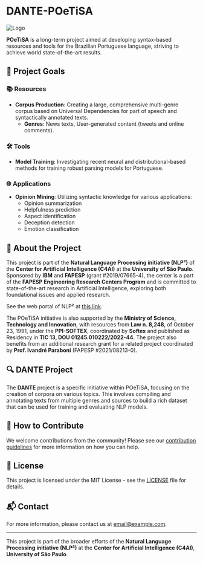 # DANTE-POeTiSA

![Logo](https://avatars.githubusercontent.com/u/171199429?s=200&v=4)

**POeTiSA** is a long-term project aimed at developing syntax-based resources and tools for the Brazilian Portuguese language, striving to achieve world state-of-the-art results.

## 🌟 Project Goals

### 📚 Resources
- **Corpus Production**: Creating a large, comprehensive multi-genre corpus based on Universal Dependencies for part of speech and syntactically annotated texts.
  - **Genres**: News texts, User-generated content (tweets and online comments).

### 🛠️ Tools
- **Model Training**: Investigating recent neural and distributional-based methods for training robust parsing models for Portuguese.

### 🌐 Applications
- **Opinion Mining**: Utilizing syntactic knowledge for various applications:
  - Opinion summarization
  - Helpfulness prediction
  - Aspect identification
  - Deception detection
  - Emotion classification

## 📖 About the Project

This project is part of the **Natural Language Processing initiative (NLP²)** of the **Center for Artificial Intelligence (C4AI)** at the **University of São Paulo**. Sponsored by **IBM** and **FAPESP** (grant #2019/07665-4), the center is a part of the **FAPESP Engineering Research Centers Program** and is committed to state-of-the-art research in Artificial Intelligence, exploring both foundational issues and applied research.

See the web portal of NLP² at [this link](#).

The POeTiSA initiative is also supported by the **Ministry of Science, Technology and Innovation**, with resources from **Law n. 8,248**, of October 23, 1991, under the **PPI-SOFTEX**, coordinated by **Softex** and published as Residency in **TIC 13, DOU 01245.010222/2022-44**. The project also benefits from an additional research grant for a related project coordinated by **Prof. Ivandré Paraboni** (FAPESP #2021/08213-0).

## 🔍 DANTE Project

The **DANTE** project is a specific initiative within POeTiSA, focusing on the creation of corpora on various topics. This involves compiling and annotating texts from multiple genres and sources to build a rich dataset that can be used for training and evaluating NLP models.

## 🤝 How to Contribute

We welcome contributions from the community! Please see our [contribution guidelines](CONTRIBUTING.md) for more information on how you can help.

## 📜 License

This project is licensed under the MIT License - see the [LICENSE](LICENSE) file for details.

## 📬 Contact

For more information, please contact us at [email@example.com](mailto:email@example.com).

---

This project is part of the broader efforts of the **Natural Language Processing initiative (NLP²)** at the **Center for Artificial Intelligence (C4AI)**, **University of São Paulo**.

